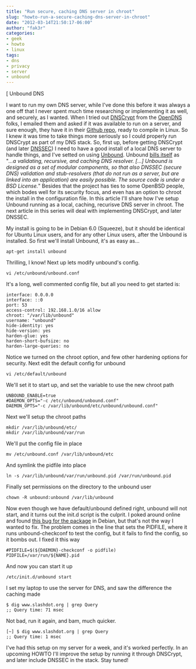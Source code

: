 ```yaml
---
title: "Run secure, caching DNS server in chroot"
slug: "howto-run-a-secure-caching-dns-server-in-chroot"
date: "2012-03-14T21:50:17-06:00"
author: "fak3r"
categories:
- geek
- howto
- linux
tags:
- dns
- privacy
- server
- unbound
---
```


[ Unbound DNS

I want to run my own DNS server, while I've done this before it was always a one off that I never spent much time researching or implementing it as well, and securely, as I wanted. When I tried out [DNSCrypt](http://www.opendns.com/technology/dnscrypt/) from the [OpenDNS](http://www.opendns.com/) folks, I emailed them and asked if it was available to run on a server, and sure enough, they have it in their [Github repo](https://github.com/opendns/dnscrypt-proxy), ready to compile in Linux. So I knew it was time to take things more seriously so I could properly run DNSCrypt as part of my DNS stack. So, first up, before getting DNSCrypt (and later [DNSSEC](http://www.dnssec.net/)) I need to have a good install of a local DNS server to handle things, and I've setted on using [Unbound](http://unbound.net/). Unbound [bills itself](http://unbound.net/) as "_...a validating, recursive, and caching DNS resolver. [...] Unbound is designed as a set of modular components, so that also DNSSEC (secure DNS) validation and stub-resolvers (that do not run as a server, but are linked into an application) are easily possible. The source code is under a BSD License._" Besides that the project has ties to some OpenBSD people, which bodes well for its security focus, and even has an option to chroot the install in the configuration file. In this article I'll share how I've setup Unbound running as a local, caching, recurisve DNS server in chroot. The next article in this series will deal with implementing DNSCrypt, and later DNSSEC.<!-- more -->

My install is going to be in Debian 6.0 (Squeeze), but it should be identical for Ubuntu Linux users, and for any other Linux users, after the Unbound is installed. So first we'll install Unbound, it's as easy as...

    
    apt-get install unbound


Thrilling, I know! Next up lets modify unbound's config.

    
    vi /etc/unbound/unbound.conf


It's a long, well commented config file, but all you need to get started is:

    
    interface: 0.0.0.0
    interface: ::0
    port: 53
    access-control: 192.168.1.0/16 allow
    chroot: "/var/lib/unbound"
    username: "unbound"
    hide-identity: yes
    hide-version: yes
    harden-glue: yes
    harden-short-bufsize: no
    harden-large-queries: no


Notice we turned on the chroot option, and few other hardening options for security. Next edit the default config for unbound

    
    vi /etc/default/unbound


We'll set it to start up, and set the variable to use the new chroot path

    
    UNBOUND_ENABLE=true
    #DAEMON_OPTS="-c /etc/unbound/unbound.conf"
    DAEMON_OPTS="-c /var/lib/unbound/etc/unbound/unbound.conf"


Next we'll setup the chroot paths

    
    mkdir /var/lib/unbound/etc/
    mkdir /var/lib/unbound/var/run


We'll put the config file in place

    
    mv /etc/unbound.conf /var/lib/unbound/etc


And symlink the pidfile into place

    
    ln -s /var/lib/unbound/var/run/unbound.pid /var/run/unbound.pid


Finally set permissions on the directory to the unbound user

    
    chown -R unbound:unbound /var/lib/unbound


Now even though we have default/unbound defined right, unbound will not start, and it turns out the init.d script is the culprit. I poked around online and found [this bug for the package](http://bugs.debian.org/cgi-bin/bugreport.cgi?bug=579622) in Debian, but that's not the way I wanted to fix. The problem comes in the line that sets the PIDFILE, where it runs unbound-checkconf to test the config, but it fails to find the config, so it bombs out. I fixed it this way

    
    #PIDFILE=$(${DAEMON}-checkconf -o pidfile)
    PIDFILE=/var/run/${NAME}.pid


And now you can start it up

    
    /etc/init.d/unbound start


I set my laptop to use the server for DNS, and saw the difference the caching made

    
    $ dig www.slashdot.org | grep Query
    ;; Query time: 71 msec


Not bad, run it again, and bam, much quicker.

    
    [~] $ dig www.slashdot.org | grep Query
    ;; Query time: 1 msec


I've had this setup on my server for a week, and it's worked perfectly. In an upcoming HOWTO I'll improve the setup by running it through DNSCrypt, and later include DNSSEC in the stack. Stay tuned!
